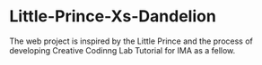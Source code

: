 # Little-Prince-Xs-Dandelion
 The web project is inspired by the Little Prince and the process of developing Creative Codinng Lab Tutorial for IMA as a fellow. 
